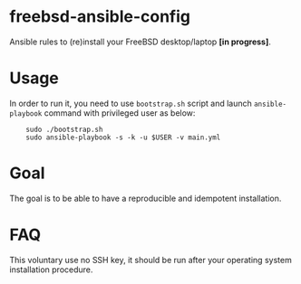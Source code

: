 # freebsd-ansible-config

Ansible rules to (re)install your FreeBSD desktop/laptop **[in progress]**.

Usage
=====

In order to run it, you need to use `bootstrap.sh` script and launch
`ansible-playbook` command with privileged user as below:

```
    sudo ./bootstrap.sh
    sudo ansible-playbook -s -k -u $USER -v main.yml
```

Goal
====

The goal is to be able to have a reproducible and idempotent installation.

FAQ
===

This voluntary use no SSH key, it should be run after your operating system 
installation procedure.
